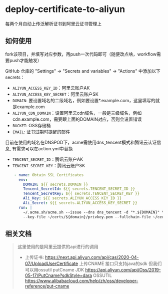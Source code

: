 # deploy-certificate-to-aliyun

每两个月自动上传泛解析证书到阿里云证书管理上

## 如何使用

fork该项目，并填写对应参数，再push一次代码即可（随便改点啥，workflow需要push才能触发）

 GitHub 仓库的 "Settings" -> "Secrets and variables" -> "Actions" 中添加以下 secrets：

- `ALIYUN_ACCESS_KEY_ID`：阿里云账户AK
- `ALIYUN_ACCESS_KEY_SECRET`：阿里云账户SK
- `DOMAIN`: 要设置域名的二级域名，例如要设置*.example.com，这里填写的就是example.com
- `ALIYUN_CDN_DOMAIN`：设置阿里云cdn域名，一般是三级域名，例如cdn.example.com，需要跟上面的DOMAIN对应，否则会设置错误
- `BUCKET`:  OSS存储桶
- `EMAIL`:  证书过期时提醒的邮件

目前在使用的域名在DNSPOD下，acme需使用dns_tencent模式和腾讯云认证信息, 有需求可以在action.yml中替换

- `TENCENT_SECRET_ID`：腾讯云账户AK
- `TENCENT_SECRET_KEY`：腾讯云账户SK

```yml
    - name: Obtain SSL Certificates
      env:
        DOMAIN: ${{ secrets.DOMAIN }}
        Tencent_SecretId: ${{ secrets.TENCENT_SECRET_ID }}
        Tencent_SecretKey: ${{ secrets.TENCENT_SECRET_KEY }}
        Ali_Key: ${{ secrets.ALIYUN_ACCESS_KEY_ID }}
        Ali_Secret: ${{ secrets.ALIYUN_ACCESS_KEY_SECRET }}
      run: |
        ~/.acme.sh/acme.sh --issue --dns dns_tencent -d "*.${DOMAIN}" \
        --key-file ~/certs/${domain}/privkey.pem --fullchain-file ~/certs/${domain}/fullchain.pem
```

## 相关文档

> 这里使用的是阿里云提供的api进行的调用
>
> - 上传证书: <https://next.api.aliyun.com/api/cas/2020-04-07/UploadUserCertificate>
> 上传CNAME 接口只支持java的sdk 但我们可以用ossutil putCname
> JDK <https://api.aliyun.com/api/Oss/2019-05-17/PutCname?sdkStyle=dara>
> OSSUTIL <https://www.alibabacloud.com/help/zh/oss/developer-reference/put-cname>
